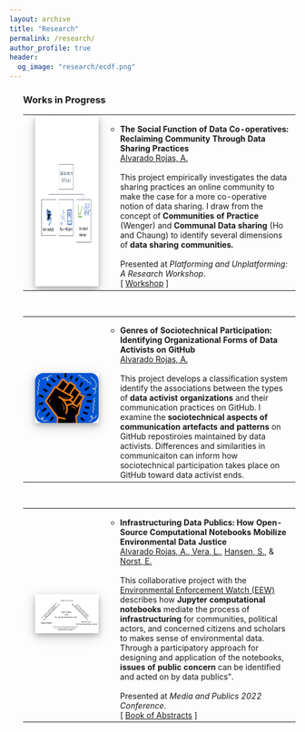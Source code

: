 ```yaml
---
layout: archive
title: "Research"
permalink: /research/
author_profile: true
header:
  og_image: "research/ecdf.png"
---
```


  <ol reversed="">
    <h3>Works in Progress</h3>
    <table style="border: none;" align="center" border="0px" width="100%">
      <tbody>
        <tr>
          <td style="border: none;" width="1%"></td>
          <td style="border: none;" width="27%"><img alt="data-cooperative" src="/images/research/resized-data-cooperative-research-IMG.png" class="left" width="300" height="300" style="box-shadow: 0 4px 8px 0 rgba(0, 0, 0, 0.2), 0 6px 20px 0 rgba(0, 0, 0, 0.19);"></td>
          <td style="border: none;" width="90%">
            <ul>
              <li>
                <b>The Social Function of Data Co-operatives: Reclaiming Community Through Data Sharing Practices</b><br>
                <a href="https://orcid.org/0000-0003-0360-6385">Alvarado Rojas, A.</a><br>
                <br>
                This project empirically investigates the data sharing practices an online community to make the case for a more co-operative notion of data sharing. I draw from the concept of <b>Communities of Practice</b> (Wenger) and <b>Communal Data sharing</b> (Ho and Chaung) to identify several dimensions of <b>data sharing communities.</b><br>
                <br>
                Presented at <i>Platforming and Unplatforming: A Research Workshop</i>.<br>
                [ <a href="https://socialdatasci.org/platforming/">Workshop</a> ]&nbsp;&nbsp;
              </li>
              <div id="help130"></div>
            </ul>
          </td>
        </tr>
      </tbody>
    </table>
    <br>
    <table style="border: none;" align="center" border="0px" width="100%">
      <tbody>
        <tr>
          <td style="border: none;" width="1%"></td>
          <td style="border: none;" width="27%"><img alt="data-activism-genres" src="/images/research/data-activism-genres-research-IMG.png" class="left" width="200" style="box-shadow: 0 4px 8px 0 rgba(0, 0, 0, 0.2), 0 6px 20px 0 rgba(0, 0, 0, 0.19);"></td>
          <td style="border: none;" width="90%">
            <ul>
              <li>
                <b>Genres of Sociotechnical Participation: Identifying Organizational Forms of Data Activists on GitHub</b><br>
                <a href="https://orcid.org/0000-0003-0360-6385">Alvarado Rojas, A.</a><br>
                <br>
                This project develops a classification system identify the associations between the types of <b>data activist organizations</b> and their communication practices on GitHub. I examine the <b>sociotechnical aspects of communication artefacts and patterns</b> on GitHub repostiroies maintained by data activists. Differences and similarities in communicaiton can inform how sociotechnical participation takes place on GitHub toward data activist ends.<br>
              </li>
              <div id="help130"></div>
            </ul>
          </td>
        </tr>
      </tbody>
    </table>
    <br>
    <table style="border: none;" align="center" border="0px" width="100%">
      <tbody>
        <tr>
          <td style="border: none;" width="1%"></td>
          <td style="border: none;" width="27%"><img alt="data-publics-infrastructuring" src="/images/research/revised-data-publics-infrastructuring-research-IMG.jpg" class="left" width="200" style="box-shadow: 0 4px 8px 0 rgba(0, 0, 0, 0.2), 0 6px 20px 0 rgba(0, 0, 0, 0.19);"></td>
          <td style="border: none;" width="90%">
            <ul>
              <li>
                <b>Infrastructuring Data Publics: How Open-Source Computational Notebooks Mobilize Environmental Data Justice</b><br>
                <a href="https://orcid.org/0000-0003-0360-6385">Alvarado Rojas, A.</a>,<a href="https://orcid.org/0000-0002-5390-6397"> Vera, L.</a>, <a href="https://www.linkedin.com/in/steve-hansen-b73ab51">Hansen, S.</a>, & <a href="https://scholar.google.com/citations?user=Bf4hh7oAAAAJ">Norst, E.</a><br>
                <br>
                This collaborative project with the <a href="https://www.environmentalenforcementwatch.org/">Environmental Enforcement Watch (EEW)</a> describes how <b>Jupyter computational notebooks</b> mediate the process of <b>infrastructuring</b> for communities, political actors, and concerned citizens and scholars to makes sense of environmental data. Through a participatory approach for designing and application of the notebooks, <b>issues of public concern</b> can be identified and acted on by data publics".<br>
                <br>
                Presented at <i>Media and Publics 2022 Conference</i>.<br>
                [ <a href="https://issuu.com/mediaandpublics/docs/book_of_abstracts_media_and_publics">Book of Abstracts</a> ]&nbsp;&nbsp;
              </li>
              <div id="help130"></div>
            </ul>
          </td>
        </tr>
      </tbody>
    </table>
    <br>
  </ol>
